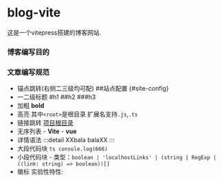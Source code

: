 <!--
 * @Author: sunlanda relaxto@qq.com
 * @Date: 2024-03-26 21:25:35
 * @LastEditors: sunlanda relaxto@qq.com
 * @LastEditTime: 2024-04-01 16:05:32
 * @FilePath: /blog/README.md
-->
# blog-vite

这是一个vitepress搭建的博客网站.


### 博客编写目的


### 文章编写规范

* 锚点跳转(右侧二三级均可配) ##站点配置 {#site-config}
* 一二级标题 #h1 ##h2 ###h3
* 加粗 **bold**
* 高亮  其中`<root>`是根目录  扩展名支持`.js`,`.ts`
* 链接跳转 [项目根目录](../guide/routing#root-and-source-directory)
* 无序列表 - **Vite** - **vue**
* 详情语法  :::detail  XXbala balaXX   :::
* 大段代码块  ```ts console.log(666) ```
* 小段代码块 - 类型：`boolean | 'localhostLinks' | (string | RegExp | ((link: string) => boolean))[]`
* 徽标  实验性特性: <Badge type="warning" text="experimental" />


